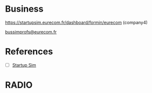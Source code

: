 # Business


https://startupsim.eurecom.fr/dashboard/formin/eurecom (company4)

bussimprofs@eurecom.fr


# References

- [ ] [Startup Sim](https://www.edhec.edu/fr/a-propos/entreprendre-a-l-edhec/edhec-entrepreneurs/nos-startups/startup-sim)


# RADIO
